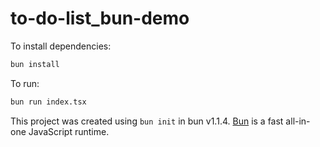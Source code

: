 # to-do-list_bun-demo

To install dependencies:

```bash
bun install
```

To run:

```bash
bun run index.tsx
```

This project was created using `bun init` in bun v1.1.4. [Bun](https://bun.sh) is a fast all-in-one JavaScript runtime.
